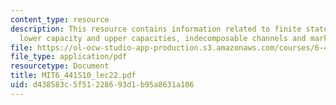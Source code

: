 ```yaml
---
content_type: resource
description: This resource contains information related to finite state channels,
  lower capacity and upper capacities, indecomposable channels and markov channels.
file: https://ol-ocw-studio-app-production.s3.amazonaws.com/courses/6-441-information-theory-spring-2010/d438583c5f51228693d1b95a8631a106_MIT6_441S10_lec22.pdf
file_type: application/pdf
resourcetype: Document
title: MIT6_441S10_lec22.pdf
uid: d438583c-5f51-2286-93d1-b95a8631a106
---
```

